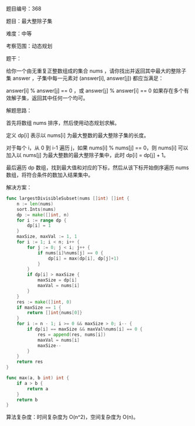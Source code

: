 题目编号：368

题目：最大整除子集

难度：中等

考察范围：动态规划

题干：

给你一个由无重复正整数组成的集合 nums ，请你找出并返回其中最大的整除子集 answer ，子集中每一元素对 (answer[i], answer[j]) 都应当满足：

answer[i] % answer[j] == 0 ，或
answer[j] % answer[i] == 0
如果存在多个有效解子集，返回其中任何一个均可。

解题思路：

首先将数组 nums 排序，然后使用动态规划求解。

定义 dp[i] 表示以 nums[i] 为最大整数的最大整除子集的长度。

对于每个 i，从 0 到 i-1 遍历 j，如果 nums[i] % nums[j] == 0，则 nums[i] 可以加入以 nums[j] 为最大整数的最大整除子集中，此时 dp[i] = dp[j] + 1。

最后遍历 dp 数组，找到最大值和对应的下标，然后从该下标开始倒序遍历 nums 数组，将符合条件的数加入结果集中。

解决方案：

```go
func largestDivisibleSubset(nums []int) []int {
    n := len(nums)
    sort.Ints(nums)
    dp := make([]int, n)
    for i := range dp {
        dp[i] = 1
    }
    maxSize, maxVal := 1, 1
    for i := 1; i < n; i++ {
        for j := 0; j < i; j++ {
            if nums[i]%nums[j] == 0 {
                dp[i] = max(dp[i], dp[j]+1)
            }
        }
        if dp[i] > maxSize {
            maxSize = dp[i]
            maxVal = nums[i]
        }
    }
    res := make([]int, 0)
    if maxSize == 1 {
        return []int{nums[0]}
    }
    for i := n - 1; i >= 0 && maxSize > 0; i-- {
        if dp[i] == maxSize && maxVal%nums[i] == 0 {
            res = append(res, nums[i])
            maxVal = nums[i]
            maxSize--
        }
    }
    return res
}

func max(a, b int) int {
    if a > b {
        return a
    }
    return b
}
```

算法复杂度：时间复杂度为 O(n^2)，空间复杂度为 O(n)。